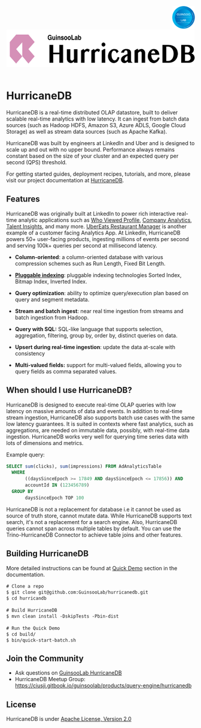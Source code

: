 <div align="right">
    <img src="https://raw.githubusercontent.com/GuinsooLab/glab/main/src/images/guinsoolab-badge.png" height="60" alt="badge">
    <br />
</div>
<div align="center">
    <img src="https://raw.githubusercontent.com/GuinsooLab/glab/main/src/images/guinsoolab-hurricanedb.svg" alt="logo" height="100" />
    <br />
    <br />
</div>

# HurricaneDB

HurricaneDB is a real-time distributed OLAP datastore, built to deliver scalable real-time analytics with low latency. It can ingest from batch data sources (such as Hadoop HDFS, Amazon S3, Azure ADLS, Google Cloud Storage) as well as stream data sources (such as Apache Kafka).

HurricaneDB was built by engineers at LinkedIn and Uber and is designed to scale up and out with no upper bound. Performance always remains constant based on the size of your cluster and an expected query per second (QPS) threshold.

For getting started guides, deployment recipes, tutorials, and more, please visit our project documentation at [HurricaneDB](https://ciusji.gitbook.io/guinsoolab/products/query-engine/hurricanedb).

## Features

HurricaneDB was originally built at LinkedIn to power rich interactive real-time analytic applications such as [Who Viewed Profile](https://www.linkedin.com/me/profile-views/urn:li:wvmp:summary/),  [Company Analytics](https://www.linkedin.com/company/linkedin/insights/),  [Talent Insights](https://business.linkedin.com/talent-solutions/talent-insights), and many more. [UberEats Restaurant Manager](https://eng.uber.com/restaurant-manager/) is another example of a customer facing Analytics App. At LinkedIn, HurricaneDB powers 50+ user-facing products, ingesting millions of events per second and serving 100k+ queries per second at millisecond latency.

* **Column-oriented**: a column-oriented database with various compression schemes such as Run Length, Fixed Bit Length.

* [**Pluggable indexing**](https://ciusji.gitbook.io/guinsoolab/products/query-engine/hurricanedb/indexing): pluggable indexing technologies Sorted Index, Bitmap Index, Inverted Index.

* **Query optimization**: ability to optimize query/execution plan based on query and segment metadata.

* **Stream and batch ingest**: near real time ingestion from streams and batch ingestion from Hadoop.

* **Query with SQL:** SQL-like language that supports selection, aggregation, filtering, group by, order by, distinct queries on data.

* **Upsert during real-time ingestion**: update the data at-scale with consistency

* **Multi-valued fields:** support for multi-valued fields, allowing you to query fields as comma separated values.

## When should I use HurricaneDB?

HurricaneDB is designed to execute real-time OLAP queries with low latency on massive amounts of data and events. In addition to real-time stream ingestion, HurricaneDB also supports batch use cases with the same low latency guarantees. It is suited in contexts where fast analytics, such as aggregations, are needed on immutable data, possibly, with real-time data ingestion. HurricaneDB works very well for querying time series data with lots of dimensions and metrics.

Example query:
```SQL
SELECT sum(clicks), sum(impressions) FROM AdAnalyticsTable
  WHERE
       ((daysSinceEpoch >= 17849 AND daysSinceEpoch <= 17856)) AND
       accountId IN (123456789)
  GROUP BY
       daysSinceEpoch TOP 100
```

HurricaneDB is not a replacement for database i.e it cannot be used as source of truth store, cannot mutate data. While HurricaneDB supports text search, it's not a replacement for a search engine. Also, HurricaneDB queries cannot span across multiple tables by default. You can use the Trino-HurricaneDB Connector to achieve table joins and other features.

## Building HurricaneDB

More detailed instructions can be found at [Quick Demo](https://ciusji.gitbook.io/guinsoolab/products/query-engine/hurricanedb/quickstart) section in the documentation.
```
# Clone a repo
$ git clone git@github.com:GuinsooLab/hurricanedb.git
$ cd hurricandb

# Build HurricaneDB
$ mvn clean install -DskipTests -Pbin-dist

# Run the Quick Demo
$ cd build/
$ bin/quick-start-batch.sh
```

## Join the Community

- Ask questions on [GuinsooLab HurricaneDB](https://github.com/GuinsooLab/hurricanedb/issues)
- HurricaneDB Meetup Group: https://ciusji.gitbook.io/guinsoolab/products/query-engine/hurricanedb

## License

HurricaneDB is under [Apache License, Version 2.0](http://www.apache.org/licenses/LICENSE-2.0)
